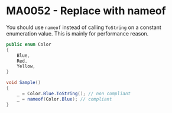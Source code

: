 # MA0052 - Replace with nameof

You should use `nameof` instead of calling `ToString` on a constant enumeration value. This is mainly for performance reason.

````csharp
public enum Color
{
    Blue,
    Red,
    Yellow,
}

void Sample()
{
    _ = Color.Blue.ToString(); // non compliant
    _ = nameof(Color.Blue); // compliant
}
````
